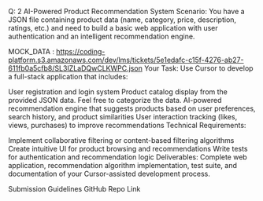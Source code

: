 Q: 2
AI-Powered Product Recommendation System
Scenario: You have a JSON file containing product data (name, category, price, description, ratings, etc.) and need to build a basic web application with user authentication and an intelligent recommendation engine.

MOCK_DATA :  https://coding-platform.s3.amazonaws.com/dev/lms/tickets/5e1edafc-c15f-4276-ab27-611fb0a5cfb8/SL3IZLaDQwCLKWPC.json
Your Task: Use Cursor to develop a full-stack application that includes:

User registration and login system
Product catalog display from the provided JSON data. Feel free to categorize the data.
AI-powered recommendation engine that suggests products based on user preferences, search history, and product similarities
User interaction tracking (likes, views, purchases) to improve recommendations
Technical Requirements:

Implement collaborative filtering or content-based filtering algorithms
Create intuitive UI for product browsing and recommendations
Write tests for authentication and recommendation logic
Deliverables: Complete web application, recommendation algorithm implementation, test suite, and documentation of your Cursor-assisted development process.

Submission Guidelines
GitHub Repo Link